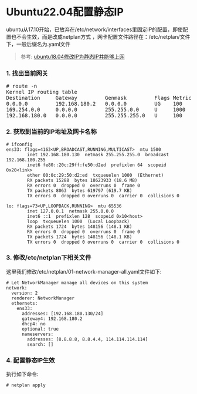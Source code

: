 # Ubuntu22.04配置静态IP


ubuntu从17.10开始，已放弃在/etc/network/interfaces里固定IP的配置，即使配置也不会生效，而是改成netplan方式 ，网卡配置文件路径在：/etc/netplan/文件下，一般后缀名为.yaml文件

>参考: [ubuntu18.04修改IP为静态IP并能够上网](https://blog.csdn.net/IT_SoftEngineer/article/details/112794427)


### 1. 找出当前网关

<pre>
# route -n
Kernel IP routing table
Destination     Gateway         Genmask         Flags Metric Ref    Use Iface
0.0.0.0         192.168.180.2   0.0.0.0         UG    100    0        0 ens33
169.254.0.0     0.0.0.0         255.255.0.0     U     1000   0        0 ens33
192.168.180.0   0.0.0.0         255.255.255.0   U     100    0        0 ens33
</pre>

### 2. 获取到当前的IP地址及网卡名称

```
# ifconfig
ens33: flags=4163<UP,BROADCAST,RUNNING,MULTICAST>  mtu 1500
        inet 192.168.180.130  netmask 255.255.255.0  broadcast 192.168.180.255
        inet6 fe80::20c:29ff:fe50:d2ed  prefixlen 64  scopeid 0x20<link>
        ether 00:0c:29:50:d2:ed  txqueuelen 1000  (Ethernet)
        RX packets 15288  bytes 18623933 (18.6 MB)
        RX errors 0  dropped 0  overruns 0  frame 0
        TX packets 8063  bytes 619797 (619.7 KB)
        TX errors 0  dropped 0 overruns 0  carrier 0  collisions 0

lo: flags=73<UP,LOOPBACK,RUNNING>  mtu 65536
        inet 127.0.0.1  netmask 255.0.0.0
        inet6 ::1  prefixlen 128  scopeid 0x10<host>
        loop  txqueuelen 1000  (Local Loopback)
        RX packets 1724  bytes 148156 (148.1 KB)
        RX errors 0  dropped 0  overruns 0  frame 0
        TX packets 1724  bytes 148156 (148.1 KB)
        TX errors 0  dropped 0 overruns 0  carrier 0  collisions 0
```

### 3. 修改/etc/netplan下相关文件

这里我们修改/etc/netplan/01-network-manager-all.yaml文件如下:
```
# Let NetworkManager manage all devices on this system
network:
  version: 2
  renderer: NetworkManager
  ethernets:
    ens33:
      addresses: [192.168.180.130/24]
      gateway4: 192.168.180.2
      dhcp4: no
      optional: true
      nameservers:
        addresses: [8.8.8.8, 8.8.4.4, 114.114.114.114]
        search: []
```

### 4. 配置静态IP生效

执行如下命令:
```
# netplan apply
```